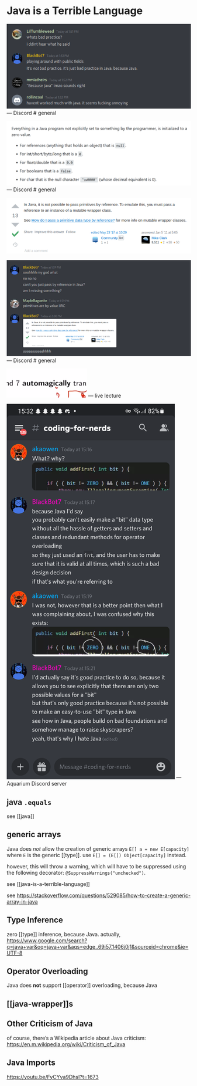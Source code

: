 # Java is a Terrible Language

![](2022-02-26-01-29-58.png) &mdash; Discord # general

![](2022-02-26-01-30-07.png) &mdash; Discord # general

![](2022-02-26-01-30-13.png)

![](2022-02-26-01-34-54.png) &mdash; Discord # general

![](2022-02-26-01-35-03.png) &mdash; live lecture

![](20220410161358.png) &mdash; Aquarium Discord server

## java `.equals`

see [[java]]

## generic arrays

Java does _not_ allow the creation of generic arrays `E[] a = new E[capacity]` where `E` is the generic [[type]]. use `E[] = (E[]) Object[capacity]` instead.

however, this will throw a warning, which will have to be suppressed using the following decorator: `@SuppressWarnings("unchecked")`.

see [[java-is-a-terrible-language]]

see <https://stackoverflow.com/questions/529085/how-to-create-a-generic-array-in-java>

## Type Inference

zero [[type]] inference, because Java. actually, <https://www.google.com/search?q=java+var&oq=java+var&aqs=edge..69i57.1406j0j1&sourceid=chrome&ie=UTF-8>

## Operator Overloading

Java does **not** support [[operator]] overloading, because Java

## [[java-wrapper]]s

## Other Criticism of Java

of course, there’s a Wikipedia article about Java criticism: <https://en.m.wikipedia.org/wiki/Criticism_of_Java>

## Java Imports

<https://youtu.be/FyCYva9DhsI?t=1673>
